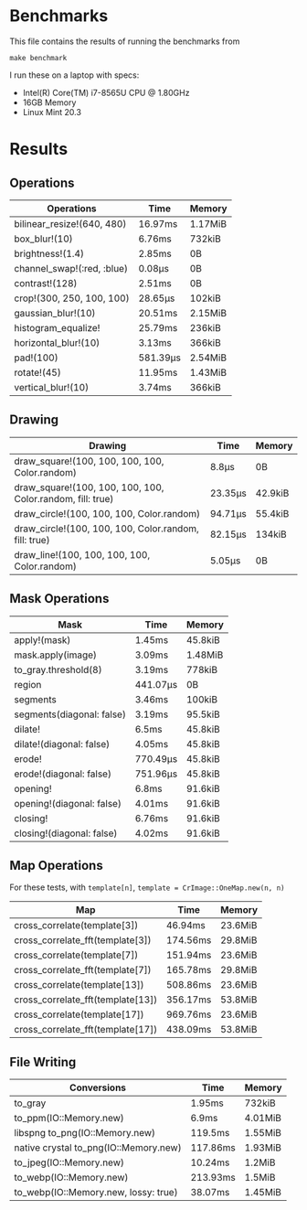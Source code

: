 # Benchmarks

This file contains the results of running the benchmarks from

```
make benchmark
```

I run these on a laptop with specs:

* Intel(R) Core(TM) i7-8565U CPU @ 1.80GHz
* 16GB Memory
* Linux Mint 20.3

# Results

## Operations

|                 Operations | Time     | Memory  |
| -------------------------- | -------- | ------- |
| bilinear_resize!(640, 480) | 16.97ms  | 1.17MiB |
|              box_blur!(10) | 6.76ms   | 732kiB  |
|           brightness!(1.4) | 2.85ms   | 0B      |
| channel_swap!(:red, :blue) | 0.08µs   | 0B      |
|             contrast!(128) | 2.51ms   | 0B      |
|  crop!(300, 250, 100, 100) | 28.65µs  | 102kiB  |
|         gaussian_blur!(10) | 20.51ms  | 2.15MiB |
|        histogram_equalize! | 25.79ms  | 236kiB  |
|       horizontal_blur!(10) | 3.13ms   | 366kiB  |
|                  pad!(100) | 581.39µs | 2.54MiB |
|                rotate!(45) | 11.95ms  | 1.43MiB |
|         vertical_blur!(10) | 3.74ms   | 366kiB  |

## Drawing

|                                                    Drawing | Time    | Memory  |
| ---------------------------------------------------------- | ------- | ------- |
|             draw_square!(100, 100, 100, 100, Color.random) | 8.8µs   | 0B      |
| draw_square!(100, 100, 100, 100, Color.random, fill: true) | 23.35µs | 42.9kiB |
|                  draw_circle!(100, 100, 100, Color.random) | 94.71µs | 55.4kiB |
|      draw_circle!(100, 100, 100, Color.random, fill: true) | 82.15µs | 134kiB  |
|               draw_line!(100, 100, 100, 100, Color.random) | 5.05µs  | 0B      |

## Mask Operations

|                      Mask | Time     | Memory  |
| ------------------------- | -------- | ------- |
|              apply!(mask) | 1.45ms   | 45.8kiB |
|         mask.apply(image) | 3.09ms   | 1.48MiB |
|      to_gray.threshold(8) | 3.19ms   | 778kiB  |
|                    region | 441.07µs | 0B      |
|                  segments | 3.46ms   | 100kiB  |
| segments(diagonal: false) | 3.19ms   | 95.5kiB |
|                   dilate! | 6.5ms    | 45.8kiB |
|  dilate!(diagonal: false) | 4.05ms   | 45.8kiB |
|                    erode! | 770.49µs | 45.8kiB |
|   erode!(diagonal: false) | 751.96µs | 45.8kiB |
|                  opening! | 6.8ms    | 91.6kiB |
| opening!(diagonal: false) | 4.01ms   | 91.6kiB |
|                  closing! | 6.76ms   | 91.6kiB |
| closing!(diagonal: false) | 4.02ms   | 91.6kiB |

## Map Operations

For these tests, with `template[n]`, `template = CrImage::OneMap.new(n, n)`

|                               Map | Time     | Memory  |
| --------------------------------- | -------- | ------- |
|      cross_correlate(template[3]) | 46.94ms  | 23.6MiB |
|  cross_correlate_fft(template[3]) | 174.56ms | 29.8MiB |
|      cross_correlate(template[7]) | 151.94ms | 23.6MiB |
|  cross_correlate_fft(template[7]) | 165.78ms | 29.8MiB |
|     cross_correlate(template[13]) | 508.86ms | 23.6MiB |
| cross_correlate_fft(template[13]) | 356.17ms | 53.8MiB |
|     cross_correlate(template[17]) | 969.76ms | 23.6MiB |
| cross_correlate_fft(template[17]) | 438.09ms | 53.8MiB |

## File Writing

|                          Conversions | Time     | Memory  |
| ------------------------------------ | -------- | ------- |
|                              to_gray | 1.95ms   | 732kiB  |
|               to_ppm(IO::Memory.new) | 6.9ms    | 4.01MiB |
|libspng        to_png(IO::Memory.new) | 119.5ms  | 1.55MiB |
|native crystal to_png(IO::Memory.new) | 117.86ms | 1.93MiB |
|              to_jpeg(IO::Memory.new) | 10.24ms  | 1.2MiB  |
|              to_webp(IO::Memory.new) | 213.93ms | 1.5MiB  |
| to_webp(IO::Memory.new, lossy: true) | 38.07ms  | 1.45MiB |
